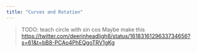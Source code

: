 ```yaml
---
title: "Curves and Rotation"
---
```


> TODO: teach circle with sin cos
> Maybe make this https://twitter.com/deerinheadligh8/status/1618316129633734656?s=61&t=bB8-PCAo4PhEQgoTRV1gKg